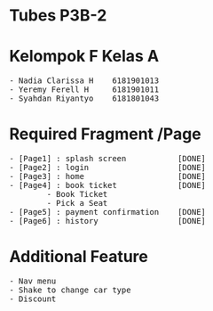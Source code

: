 # Tubes P3B-2 

# Kelompok F Kelas A 
<pre>
- Nadia Clarissa H    6181901013
- Yeremy Ferell H     6181901011
- Syahdan Riyantyo    6181801043
</pre>

# Required Fragment /Page
<pre>
- [Page1] : splash screen           [DONE]
- [Page2] : login                   [DONE]
- [Page3] : home                    [DONE]
- [Page4] : book ticket             [DONE]
        - Book Ticket
        - Pick a Seat   
- [Page5] : payment confirmation    [DONE]
- [Page6] : history                 [DONE]
</pre>

# Additional Feature
<pre>
- Nav menu
- Shake to change car type
- Discount
</pre>
